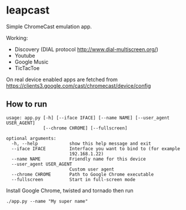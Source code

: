 # leapcast


Simple ChromeCast emulation app.

Working:

 - Discovery (DIAL protocol http://www.dial-multiscreen.org/)
 - Youtube
 - Google Music
 - TicTacToe

On real device enabled apps are fetched from https://clients3.google.com/cast/chromecast/device/config


## How to run

```
usage: app.py [-h] [--iface IFACE] [--name NAME] [--user_agent USER_AGENT]
              [--chrome CHROME] [--fullscreen]

optional arguments:
  -h, --help            show this help message and exit
  --iface IFACE         Interface you want to bind to (for example
                        192.168.1.22)
  --name NAME           Friendly name for this device
  --user_agent USER_AGENT
                        Custom user agent
  --chrome CHROME       Path to Google Chrome executable
  --fullscreen          Start in full-screen mode

```

Install Google Chrome, twisted and tornado then run

```./app.py --name "My super name"```
